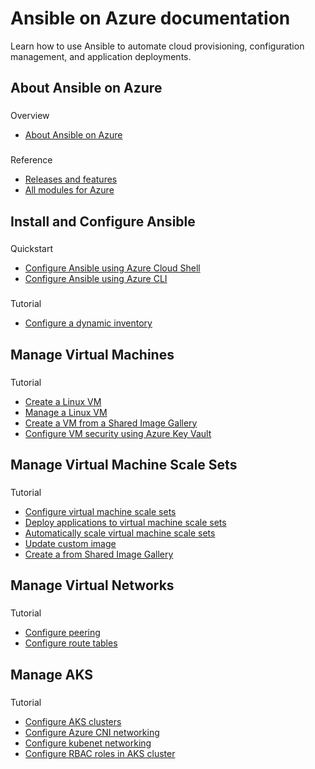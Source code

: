 # Ansible on Azure documentation

Learn how to use Ansible to automate cloud provisioning, configuration management, and application deployments.

## About Ansible on Azure

### 

 Overview

* [About Ansible on Azure](overview)

### 

 Reference

* [Releases and features](module-version-matrix)
* [All modules for Azure](https://docs.ansible.com/ansible/2.9/modules/list_of_cloud_modules.html#azure)

## Install and Configure Ansible

### 

 Quickstart

* [Configure Ansible using Azure Cloud Shell](getting-started-cloud-shell)
* [Configure Ansible using Azure CLI](install-on-linux-vm)

### 

 Tutorial

* [Configure a dynamic inventory](dynamic-inventory-configure)

## Manage Virtual Machines

### 

 Tutorial

* [Create a Linux VM](vm-configure)
* [Manage a Linux VM](vm-manage)
* [Create a VM from a Shared Image Gallery](vm-configure-from-azure-shared-image-gallery)
* [Configure VM security using Azure Key Vault](key-vault-configure-secrets)

## Manage Virtual Machine Scale Sets

### 

 Tutorial

* [Configure virtual machine scale sets](vm-scale-set-configure)
* [Deploy applications to virtual machine scale sets](vm-scale-set-deploy-app)
* [Automatically scale virtual machine scale sets](vm-scale-set-auto-scale)
* [Update custom image](vm-scale-set-update-image)
* [Create a from Shared Image Gallery](vm-configure-from-azure-shared-image-gallery)

## Manage Virtual Networks

### 

 Tutorial

* [Configure peering](virtual-network-peering-configure)
* [Configure route tables](route-table-configure)

## Manage AKS

### 

 Tutorial

* [Configure AKS clusters](aks-configure-clusters)
* [Configure Azure CNI networking](aks-configure-cni-networking)
* [Configure kubenet networking](aks-configure-kubenet-networking)
* [Configure RBAC roles in AKS cluster](aks-configure-rbac)
